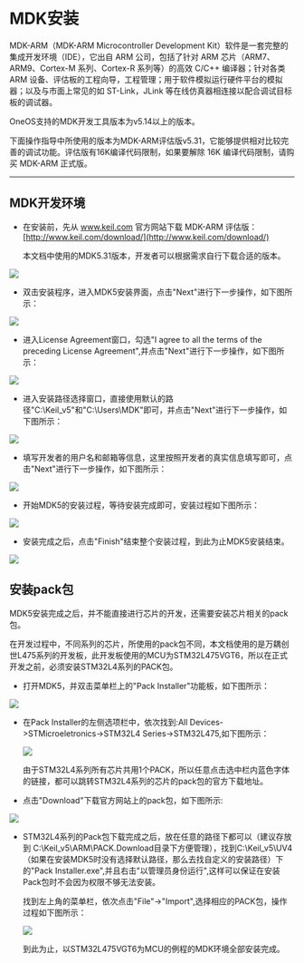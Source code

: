 # MDK安装

MDK-ARM（MDK-ARM Microcontroller Development Kit）软件是一套完整的集成开发环境（IDE），它出自 ARM 公司，包括了针对 ARM 芯片（ARM7、ARM9、Cortex-M 系列、Cortex-R 系列等）的高效 C/C++ 编译器；针对各类 ARM 设备、评估板的工程向导，工程管理；用于软件模拟运行硬件平台的模拟器；以及与市面上常见的如 ST-Link，JLink 等在线仿真器相连接以配合调试目标板的调试器。

OneOS支持的MDK开发工具版本为v5.14以上的版本。

下面操作指导中所使用的版本为MDK-ARM评估版v5.31，它能够提供相对比较完善的调试功能。评估版有16K编译代码限制，如果要解除 16K 编译代码限制，请购买 MDK-ARM 正式版。

---

## MDK开发环境

- 在安装前，先从 www.keil.com 官方网站下载 MDK-ARM 评估版： [http://www.keil.com/download/](http://www.keil.com/download/) 

  本文档中使用的MDK5.31版本，开发者可以根据需求自行下载合适的版本。

![](images\mdk_install\mdk_setup_pack.png)

- 双击安装程序，进入MDK5安装界面，点击"Next"进行下一步操作，如下图所示：

![](images\mdk_install\mdk_install_window.png)



- 进入License Agreement窗口，勾选"I agree to all the terms of the preceding License Agreement",并点击"Next"进行下一步操作，如下图所示：

![](images\mdk_install\mdk_install_license.png)

- 进入安装路径选择窗口，直接使用默认的路径"C:\Keil_v5"和"C:\Users\MDK"即可，并点击"Next"进行下一步操作，如下图所示：

![](images\mdk_install\mdk_install_folder_select.png)

- 填写开发者的用户名和邮箱等信息，这里按照开发者的真实信息填写即可，点击"Next"进行下一步操作，如下图所示：

![](images\mdk_install\mdk_install_user_info.png)

- 开始MDK5的安装过程，等待安装完成即可，安装过程如下图所示：

![](images\mdk_install\mdk_install_setup_status.png)

- 安装完成之后，点击"Finish"结束整个安装过程，到此为止MDK5安装结束。

![](images\mdk_install\mdk_install_finish.png)



## 安装pack包

MDK5安装完成之后，并不能直接进行芯片的开发，还需要安装芯片相关的pack包。

在开发过程中，不同系列的芯片，所使用的pack包不同，本文档使用的是万耦创世L475系列的开发板，此开发板使用的MCU为STM32L475VGT6，所以在正式开发之前，必须安装STM32L4系列的PACK包。

- 打开MDK5，并双击菜单栏上的"Pack Installer"功能板，如下图所示：

![](images/mdk_install/mdk_pack_installer.png)



- 在Pack Installer的左侧选项栏中，依次找到:All Devices->STMicroeletronics->STM32L4 Series->STM32L475,如下图所示：

  ![](images/mdk_install/mdk_pack_installer_stm32l4_pack.png)

  由于STM32L4系列所有芯片共用1个PACK，所以任意点击选中栏内蓝色字体的链接，都可以跳转STM32L4系列的芯片的pack包的官方下载地址。

- 点击"Download"下载官方网站上的pack包，如下图所示:

![](images/mdk_install/mdk_pack_download.png)





- STM32L4系列的Pack包下载完成之后，放在任意的路径下都可以（建议存放到 C:\Keil_v5\ARM\PACK\.Download目录下方便管理），找到C:\Keil_v5\UV4（如果在安装MDK5时没有选择默认路径，那么去找自定义的安装路径）下的"Pack Installer.exe",并且右击"以管理员身份运行",这样可以保证在安装Pack包时不会因为权限不够无法安装。

  找到左上角的菜单栏，依次点击"File"->"Import",选择相应的PACK包，操作过程如下图所示：

  

  ![](images/mdk_install/mdk_install_select_pack.png)

  到此为止，以STM32L475VGT6为MCU的例程的MDK环境全部安装完成。